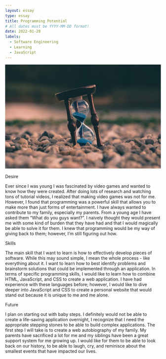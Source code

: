 ```yaml
---
layout: essay
type: essay
title: Programming Potential
# All dates must be YYYY-MM-DD format!
date: 2022-01-20
labels:
  - Software Engineering
  - Learning
  - JavaScript
---
```


<img class ="ui image" src="/images/hourglass.jpeg">

Desire

Ever since I was young I was fascinated by video games and wanted to know how they were created. After doing lots of research and watching tons of tutorial videos, I realized that making video games was not for me. However, I found that programming was a powerful skill that allows you to make more than just forms of entertainment. I have always wanted to contribute to my family, especially my parents. From a young age I have asked them “What do you guys want?”. I naively thought they would present me with some kind of burden that they have had and that I would magically be able to solve it for them. I knew that programming would be my way of giving back to them; however, I’m still figuring out how.

Skills

The main skill that I want to learn is how to effectively develop pieces of software. While this may sound simple, I mean the whole process - like everything about it. I want to learn how to best identify problems and brainstorm solutions that could be implemented through an application. In terms of specific programming skills, I would like to learn how to combine HTML, JavaScript, and CSS to create a web application. I have had experience with these languages before; however, I would like to dive deeper into JavaScript and CSS to create a personal website that would stand out because it is unique to me and me alone.

Future

I plan on starting out with baby steps. I definitely would not be able to create a life-saving application overnight, I recognize that I need the appropriate stepping stones to be able to build complex applications. The first step I will take is to create a web autobiography of my family. My parents have sacrificed a lot for me and my siblings have been a great support system for me growing up. I would like for them to be able to look back on our history, to be able to laugh, cry, and reminisce about the smallest events that have impacted our lives.
